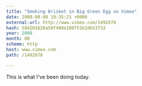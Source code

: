 ```yaml
---
title: "Smoking Brisket in Big Green Egg on Vimeo"
date: 2008-08-08 19:35:21 +0000
external-url: http://www.vimeo.com/1492678
hash: 584201620a50f408e180751b2db53733
year: 2008
month: 08
scheme: http
host: www.vimeo.com
path: /1492678

---
```


This is what I've been doing today. 
